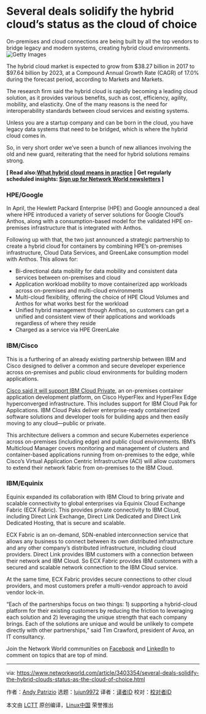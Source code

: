 [#]: collector: (lujun9972)
[#]: translator: ( )
[#]: reviewer: ( )
[#]: publisher: ( )
[#]: url: ( )
[#]: subject: (Several deals solidify the hybrid cloud’s status as the cloud of choice)
[#]: via: (https://www.networkworld.com/article/3403354/several-deals-solidify-the-hybrid-clouds-status-as-the-cloud-of-choice.html)
[#]: author: (Andy Patrizio https://www.networkworld.com/author/Andy-Patrizio/)

Several deals solidify the hybrid cloud’s status as the cloud of choice
======
On-premises and cloud connections are being built by all the top vendors to bridge legacy and modern systems, creating hybrid cloud environments.
![Getty Images][1]

The hybrid cloud market is expected to grow from $38.27 billion in 2017 to $97.64 billion by 2023, at a Compound Annual Growth Rate (CAGR) of 17.0% during the forecast period, according to Markets and Markets.

The research firm said the hybrid cloud is rapidly becoming a leading cloud solution, as it provides various benefits, such as cost, efficiency, agility, mobility, and elasticity. One of the many reasons is the need for interoperability standards between cloud services and existing systems.

Unless you are a startup company and can be born in the cloud, you have legacy data systems that need to be bridged, which is where the hybrid cloud comes in.

So, in very short order we’ve seen a bunch of new alliances involving the old and new guard, reiterating that the need for hybrid solutions remains strong.

**[ Read also:[What hybrid cloud means in practice][2] | Get regularly scheduled insights: [Sign up for Network World newsletters][3] ]**

### HPE/Google

In April, the Hewlett Packard Enterprise (HPE) and Google announced a deal where HPE introduced a variety of server solutions for Google Cloud’s Anthos, along with a consumption-based model for the validated HPE on-premises infrastructure that is integrated with Anthos.

Following up with that, the two just announced a strategic partnership to create a hybrid cloud for containers by combining HPE’s on-premises infrastructure, Cloud Data Services, and GreenLake consumption model with Anthos. This allows for:

  * Bi-directional data mobility for data mobility and consistent data services between on-premises and cloud
  * Application workload mobility to move containerized app workloads across on-premises and multi-cloud environments
  * Multi-cloud flexibility, offering the choice of HPE Cloud Volumes and Anthos for what works best for the workload
  * Unified hybrid management through Anthos, so customers can get a unified and consistent view of their applications and workloads regardless of where they reside
  * Charged as a service via HPE GreenLake



### IBM/Cisco

This is a furthering of an already existing partnership between IBM and Cisco designed to deliver a common and secure developer experience across on-premises and public cloud environments for building modern applications.

[Cisco said it will support IBM Cloud Private][4], an on-premises container application development platform, on Cisco HyperFlex and HyperFlex Edge hyperconverged infrastructure. This includes support for IBM Cloud Pak for Applications. IBM Cloud Paks deliver enterprise-ready containerized software solutions and developer tools for building apps and then easily moving to any cloud—public or private.

This architecture delivers a common and secure Kubernetes experience across on-premises (including edge) and public cloud environments. IBM’s Multicloud Manager covers monitoring and management of clusters and container-based applications running from on-premises to the edge, while Cisco’s Virtual Application Centric Infrastructure (ACI) will allow customers to extend their network fabric from on-premises to the IBM Cloud.

### IBM/Equinix

Equinix expanded its collaboration with IBM Cloud to bring private and scalable connectivity to global enterprises via Equinix Cloud Exchange Fabric (ECX Fabric). This provides private connectivity to IBM Cloud, including Direct Link Exchange, Direct Link Dedicated and Direct Link Dedicated Hosting, that is secure and scalable.

ECX Fabric is an on-demand, SDN-enabled interconnection service that allows any business to connect between its own distributed infrastructure and any other company’s distributed infrastructure, including cloud providers. Direct Link provides IBM customers with a connection between their network and IBM Cloud. So ECX Fabric provides IBM customers with a secured and scalable network connection to the IBM Cloud service.

At the same time, ECX Fabric provides secure connections to other cloud providers, and most customers prefer a multi-vendor approach to avoid vendor lock-in.

“Each of the partnerships focus on two things: 1) supporting a hybrid-cloud platform for their existing customers by reducing the friction to leveraging each solution and 2) leveraging the unique strength that each company brings. Each of the solutions are unique and would be unlikely to compete directly with other partnerships,” said Tim Crawford, president of Avoa, an IT consultancy.

Join the Network World communities on [Facebook][5] and [LinkedIn][6] to comment on topics that are top of mind.

--------------------------------------------------------------------------------

via: https://www.networkworld.com/article/3403354/several-deals-solidify-the-hybrid-clouds-status-as-the-cloud-of-choice.html

作者：[Andy Patrizio][a]
选题：[lujun9972][b]
译者：[译者ID](https://github.com/译者ID)
校对：[校对者ID](https://github.com/校对者ID)

本文由 [LCTT](https://github.com/LCTT/TranslateProject) 原创编译，[Linux中国](https://linux.cn/) 荣誉推出

[a]: https://www.networkworld.com/author/Andy-Patrizio/
[b]: https://github.com/lujun9972
[1]: https://images.idgesg.net/images/article/2019/02/cloud_hand_plus_sign_private-100787051-large.jpg
[2]: https://www.networkworld.com/article/3249495/what-hybrid-cloud-mean-practice
[3]: https://www.networkworld.com/newsletters/signup.html
[4]: https://www.networkworld.com/article/3403363/cisco-connects-with-ibm-in-to-simplify-hybrid-cloud-deployment.html
[5]: https://www.facebook.com/NetworkWorld/
[6]: https://www.linkedin.com/company/network-world
